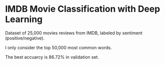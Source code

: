 # IMDB Movie Classification with Deep Learning 

Dataset of 25,000 movies reviews from IMDB, labeled by sentiment (positive/negative). 

I only consider the top 50,000 most common words. 

The best accuarcy is 86.72% in validation set.

